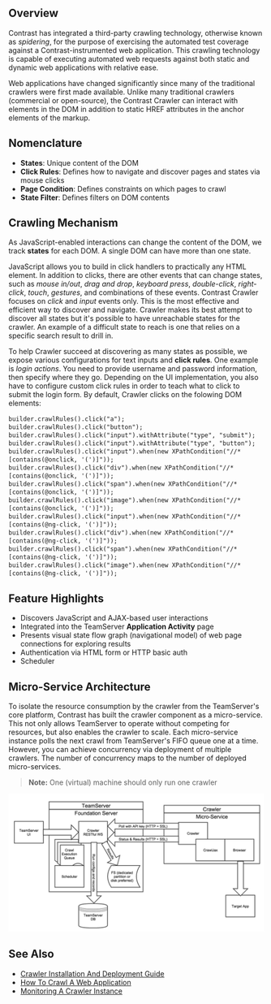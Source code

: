 <!--
title: "Crawler Micro-Service Overview"
description: "An overview of the Crawler micro-service"
tags: "crawler DOM Microservice"
-->

## Overview

Contrast has integrated a third-party crawling technology, otherwise known as *spidering*, for the purpose of exercising the automated test coverage against a Contrast-instrumented web application. This crawling technology is capable of executing automated web requests against both static and dynamic web applications with relative ease.

Web applications have changed significantly since many of the traditional crawlers were first made available. Unlike many traditional crawlers (commercial or open-source), the Contrast Crawler can interact with elements in the DOM in addition to static HREF attributes in the anchor elements of the markup.

## Nomenclature

* **States**: Unique content of the DOM
* **Click Rules**: Defines how to navigate and discover pages and states via mouse clicks
* **Page Condition**: Defines constraints on which pages to crawl
* **State Filter**: Defines filters on DOM contents

## Crawling Mechanism

As JavaScript-enabled interactions can change the content of the DOM, we track **states** for each DOM. A single DOM can have more than one state.

JavaScript allows you to build in click handlers to practically any HTML element. In addition to clicks, there are other events that can change states, such as *mouse in/out*, *drag and drop*, *keyboard press*, *double-click*, *right-click*, *touch*, *gestures*, and combinations of these events. Contrast Crawler focuses on *click* and *input* events only. This is the most effective and efficient way to discover and navigate. Crawler makes its best attempt to discover all states but it's possible to have unreachable states for the crawler. An example of a difficult state to reach is one that relies on a specific search result to drill in.

To help Crawler succeed at discovering as many states as possible, we expose various configurations for text inputs and **click rules**. One example is *login actions*. You need to provide username and password information, then specify where they go. Depending on the UI implementation, you also have to configure custom click rules in order to teach what to click to submit the login form. By default, Crawler clicks on the folowing DOM elements:

```
builder.crawlRules().click("a");
builder.crawlRules().click("button");
builder.crawlRules().click("input").withAttribute("type", "submit");
builder.crawlRules().click("input").withAttribute("type", "button");
builder.crawlRules().click("input").when(new XPathCondition("//*[contains(@onclick, '(')]"));
builder.crawlRules().click("div").when(new XPathCondition("//*[contains(@onclick, '(')]"));
builder.crawlRules().click("span").when(new XPathCondition("//*[contains(@onclick, '(')]"));
builder.crawlRules().click("image").when(new XPathCondition("//*[contains(@onclick, '(')]"));
builder.crawlRules().click("input").when(new XPathCondition("//*[contains(@ng-click, '(')]"));
builder.crawlRules().click("div").when(new XPathCondition("//*[contains(@ng-click, '(')]"));
builder.crawlRules().click("span").when(new XPathCondition("//*[contains(@ng-click, '(')]"));
builder.crawlRules().click("image").when(new XPathCondition("//*[contains(@ng-click, '(')]"));
```


## Feature Highlights

* Discovers JavaScript and AJAX-based user interactions
* Integrated into the TeamServer **Application Activity** page
* Presents visual state flow graph (navigational model) of web page connections for exploring results
* Authentication via HTML form or HTTP basic auth
* Scheduler

## Micro-Service Architecture

To isolate the resource consumption by the crawler from the TeamServer's core platform, Contrast has built the crawler component as a micro-service. This not only allows TeamServer to operate without competing for resources, but also enables the crawler to scale. Each micro-service instance polls the next crawl from TeamServer's FIFO queue one at a time. However, you can achieve concurrency via deployment of multiple crawlers. The number of concurrency maps to the number of deployed micro-services. 

>**Note:** One (virtual) machine should only run one crawler

<a href="assets/images/KB3-g01.png" rel="lightbox" title="Micro Service Architecture"><img class="thumbnail" src="assets/images/KB3-g01.png"/></a>

## See Also

* [Crawler Installation And Deployment Guide](admin_crawlinstall.html#install)
* [How To Crawl A Web Application](user_tsguidecrawl.html#how)
* [Monitoring A Crawler Instance](admin_crawlconfig.html#monitor)
